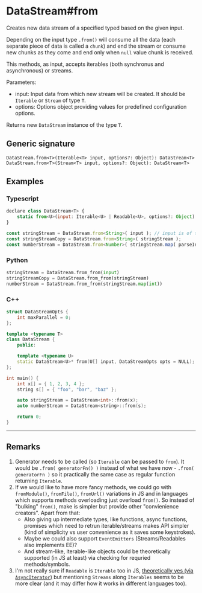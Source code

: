 # DataStream#from

Creates new data stream of a specified typed based on the given input.

Depending on the input type `.from()` will consume all the data (each separate piece of data is called a `chunk`) and end the stream or consume new chunks as they come and end only when `null` value chunk is received.

This methods, as input, accepts iterables (both synchronus and asynchronous) or streams.

Parameters:

- input: Input data from which new stream will be created. It should be `Iterable` or `Stream` of type `T`.
- options: Options object providing values for predefined configuration options.

Returns new `DataStream` instance of the type `T`.

## Generic signature

```
DataStream.from<T>(Iterable<T> input, options?: Object): DataStream<T>
DataStream.from<T>(Stream<T> input, options?: Object): DataStream<T>
```

## Examples

### Typescript

```js
declare class DataStream<T> {
    static from<U>(input: Iterable<U> | Readable<U>, options?: Object): DataStream<U>;
}

const stringStream = DataStream.from<String>( input ); // input is of type Iterable<String>
const stringStreamCopy = DataStream.from<String>( stringStream );
const numberStream = DataStream.from<Number>( stringStream.map( parseInt ) )
```

### Python

```python
stringStream = DataStream.from_from(input)
stringStreamCopy = DataStream.from_from(stringStream)
numberStream = DataStream.from_from(stringStream.map(int))
```

### C++

```c++
struct DataStreamOpts {
    int maxParallel = 0;
};

template <typename T>
class DataStream {
    public:

    template <typename U>
    static DataStream<U>* from(U[] input, DataStreamOpts opts = NULL);
};

int main() {
    int x[] = { 1, 2, 3, 4 };
    string s[] = { "foo", "bar", "baz" };

    auto stringStream = DataStream<int>::from(x);
    auto numberStream = DataStream<string>::from(s);

    return 0;
}
```

---

## Remarks

1. Generator needs to be called (so `Iterable` can be passed to `from`). It would be `.from( generatorFn() )` instead of what we have now - `.from( generatorFn )` so it practically the same case as regular function returning `Iterable`.
1. If we would like to have more fancy methods, we could go with `fromModule()`, `fromFile()`, `fromUrl()` variations in JS and in languages which supports methods overloading just overload `from()`. So instead of "bulking" `from()`, make is simpler but provide other "convienience creators". Apart from that:
    * Also giving up intermediate types, like functions, async functions, promises which need to retrun iterable/streams makes API simpler (kind of simplicity vs user convenience as it saves some keystrokes).
    * Maybe we could also support `EventEmitters` (Streams/Readables also implements EE)?
    * And stream-like, iterable-like objects could be theoretically supported (in JS at least) via checking for requried methods/symbols.
1. I'm not really sure if `Readable` is `Iterable` too in JS, [theoretically yes (via `AsyncIterator`)](https://nodejs.org/api/stream.html#stream_readable_symbol_asynciterator) but mentioning `Streams` along `Iterables` seems to be more clear (and it may differ how it works in different languages too).
